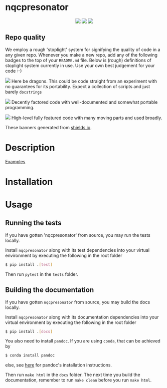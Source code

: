 # nqcpresonator
<p align="center">
  <img src="https://img.shields.io/static/v1?style=for-the-badge&label=code-status&message=Good&color=green"/>
  <img src="https://img.shields.io/static/v1?style=for-the-badge&label=initial-commit&message=NQCP Characterization&color=inactive"/>
    <img src="https://img.shields.io/static/v1?style=for-the-badge&label=maintainer&message=NQCP&color=inactive"/>
</p>

## Repo quality
We employ a rough 'stoplight' system for signifying the quality of code in a any given repo. Whenever you make a new repo, add any of the following badges to the top of your `README.md` file. Below is (rough) definitions of stoplight system currently in use. Use your own best judgement for your code :-)

<img src="https://img.shields.io/static/v1?style=flat-square&label=code-status&message=Caution!&color=red" style=“vertical-align:middle;”/> Here be dragons. This could be code straight from an experiment with no guarantees for its portability. Expect a collection of scripts and just barely `docstrings`
  
<img src="https://img.shields.io/static/v1?style=flat-square&label=code-status&message=Good&color=green"/> Decently factored code with well-documented and somewhat portable programming.
  
<img src="https://img.shields.io/static/v1?style=flat-square&label=code-status&message=Great!&color=brightgreen"/> High-level fully featured code with many moving parts and used broadly.

These banners generated from <a href=https://shields.io/>shields.io</a>.

# Description
[Examples](https://nqcp.github.io/NQCP-Char-Git-Resonator/example_notebooks/index.html)
# Installation

# Usage

## Running the tests

If you have gotten 'nqcpresonator' from source, you may run the tests locally.

Install `nqcpresonator` along with its test dependencies into your virtual environment by executing the following in the root folder

```bash
$ pip install .[test]
```

Then run `pytest` in the `tests` folder.

## Building the documentation

If you have gotten `nqcpresonator` from source, you may build the docs locally.

Install `nqcpresonator` along with its documentation dependencies into your virtual environment by executing the following in the root folder

```bash
$ pip install .[docs]
```

You also need to install `pandoc`. If you are using `conda`, that can be achieved by

```bash
$ conda install pandoc
```
else, see [here](https://pandoc.org/installing.html) for pandoc's installation instructions.

Then run `make html` in the `docs` folder. The next time you build the documentation, remember to run `make clean` before you run `make html`.
